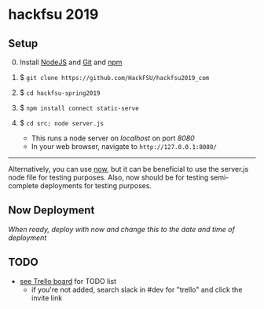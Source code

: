
# hackfsu 2019

## Setup

0. Install [NodeJS](https://nodejs.org/en/download/) and [Git](https://git-scm.com/downloads) and [npm](https://www.npmjs.com/get-npm)

1. $ `git clone https://github.com/HackFSU/hackfsu2019_com`

2. $ `cd hackfsu-spring2019`

3. $ `npm install connect static-serve`

4. $ `cd src; node server.js`
    - This runs a node server on *localhost* on port *8080*
    - In your web browser, navigate to `http://127.0.0.1:8080/`

---

Alternatively, you can use [now](https://zeit.co/now), but it can be beneficial
to use the server.js node file for testing purposes. Also, now should be for
testing semi-complete deployments for testing purposes.

## Now Deployment

*When ready, deploy with now and change this to the date and time of deployment*


## TODO

- [see Trello board](https://trello.com/b/CCcY9kbZ/hackfsu2019) for TODO list
    - if you're not added, search slack in #dev for "trello" and click the invite link

